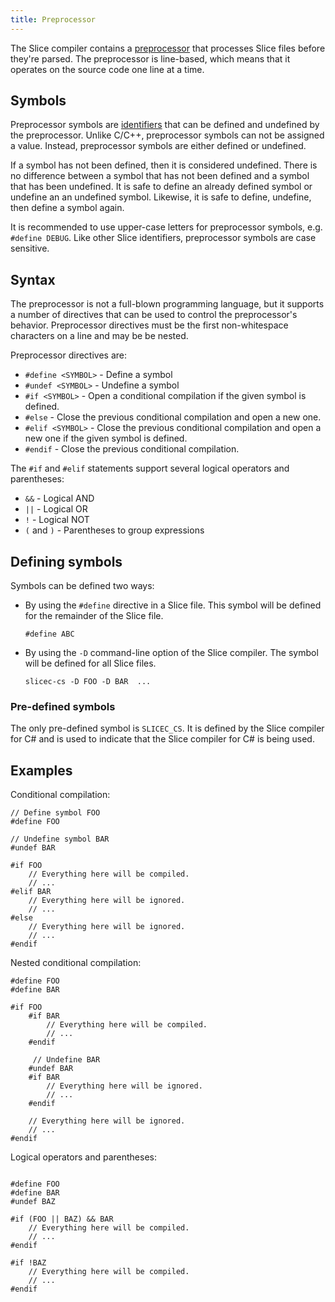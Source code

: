 ```yaml
---
title: Preprocessor
---
```


The Slice compiler contains a [preprocessor](https://en.wikipedia.org/wiki/Preprocessor) that processes Slice files
before they're parsed. The preprocessor is line-based, which means that it operates on the source
code one line at a time.

## Symbols

Preprocessor symbols are [identifiers](./lexical-rules#identifiers) that can be defined and undefined by the
preprocessor. Unlike C/C++, preprocessor symbols can not be assigned a value. Instead, preprocessor symbols are either
defined or undefined.

If a symbol has not been defined, then it is considered undefined. There is no difference between a symbol that has not
been defined and a symbol that has been undefined. It is safe to define an already defined symbol or undefine an an
undefined symbol. Likewise, it is safe to define, undefine, then define a symbol again.

It is recommended to use upper-case letters for preprocessor symbols, e.g. `#define DEBUG`. Like other Slice
identifiers, preprocessor symbols are case sensitive.

## Syntax

The preprocessor is not a full-blown programming language, but it supports a number of directives that can be used
to control the preprocessor's behavior. Preprocessor directives must be the first non-whitespace characters on a line
and may be be nested.

Preprocessor directives are:

- `#define <SYMBOL>` - Define a symbol
- `#undef <SYMBOL>` - Undefine a symbol
- `#if <SYMBOL>` - Open a conditional compilation if the given symbol is defined.
- `#else` - Close the previous conditional compilation and open a new one.
- `#elif <SYMBOL>` - Close the previous conditional compilation and open a new one if the given symbol is defined.
- `#endif` - Close the previous conditional compilation.

The `#if` and `#elif` statements support several logical operators and parentheses:

- `&&` - Logical AND
- `||` - Logical OR
- `!` - Logical NOT
- `(` and `)` - Parentheses to group expressions

## Defining symbols

Symbols can be defined two ways:

- By using the `#define` directive in a Slice file. This symbol will be defined for the remainder of the Slice file.

    ```slice
    #define ABC
    ```

- By using the `-D` command-line option of the Slice compiler. The symbol will be defined for all Slice files.

    ```shell
    slicec-cs -D FOO -D BAR  ...
    ```

### Pre-defined symbols

The only pre-defined symbol is `SLICEC_CS`. It is defined by the Slice compiler for C# and is used to indicate that
the Slice compiler for C# is being used.

## Examples

Conditional compilation:
```slice
// Define symbol FOO
#define FOO

// Undefine symbol BAR
#undef BAR

#if FOO
    // Everything here will be compiled.
    // ...
#elif BAR
    // Everything here will be ignored.
    // ...
#else
    // Everything here will be ignored.
    // ...
#endif
```

Nested conditional compilation:

```slice
#define FOO
#define BAR

#if FOO
    #if BAR
        // Everything here will be compiled.
        // ...
    #endif

     // Undefine BAR
    #undef BAR
    #if BAR
        // Everything here will be ignored.
        // ...
    #endif

    // Everything here will be ignored.
    // ...
#endif

```

Logical operators and parentheses:

```slice

#define FOO
#define BAR
#undef BAZ

#if (FOO || BAZ) && BAR
    // Everything here will be compiled.
    // ...
#endif

#if !BAZ
    // Everything here will be compiled.
    // ...
#endif

```
